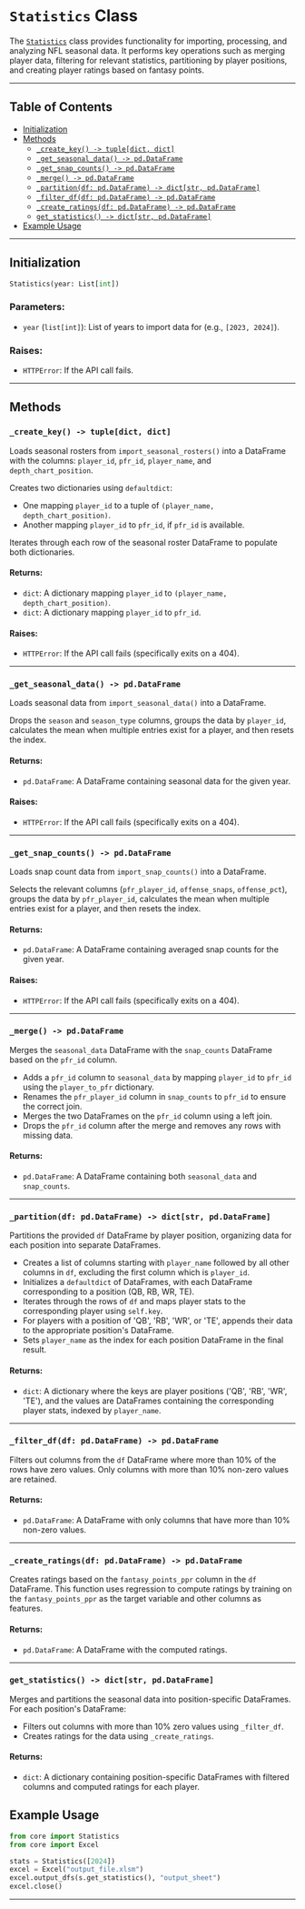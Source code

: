 # `Statistics` Class

The [`Statistics`](../core/statistics.py) class provides functionality for importing, processing, and analyzing NFL seasonal data. It performs key operations such as merging player data, filtering for relevant statistics, partitioning by player positions, and creating player ratings based on fantasy points.

---

## Table of Contents

- [Initialization](#initialization)
- [Methods](#methods)
  - [`_create_key() -> tuple[dict, dict]`](#_create_key---tupledict-dict)
  - [`_get_seasonal_data() -> pd.DataFrame`](#_get_seasonal_data---pddataframe)
  - [`_get_snap_counts() -> pd.DataFrame`](#_get_snap_counts---pddataframe)
  - [`_merge() -> pd.DataFrame`](#_merge---pddataframe)
  - [`_partition(df: pd.DataFrame) -> dict[str, pd.DataFrame]`](#_partitiondf-pddataframe---dictstr-pddataframe)
  - [`_filter_df(df: pd.DataFrame) -> pd.DataFrame`](#_filter_dfdf-pddataframe---pddataframe)
  - [`_create_ratings(df: pd.DataFrame) -> pd.DataFrame`](#_create_ratingsdf-pddataframe---pddataframe)
  - [`get_statistics() -> dict[str, pd.DataFrame]`](#get_statistics---dictstr-pddataframe)
- [Example Usage](#example-usage)
---

## Initialization

```python
Statistics(year: List[int])
```

### Parameters:
- `year` (`list[int]`): List of years to import data for (e.g., `[2023, 2024]`).

### Raises:
- `HTTPError`: If the API call fails.

---

## Methods

### `_create_key() -> tuple[dict, dict]`

Loads seasonal rosters from `import_seasonal_rosters()` into a DataFrame with the columns: `player_id`, `pfr_id`, `player_name`, and `depth_chart_position`.

Creates two dictionaries using `defaultdict`:
- One mapping `player_id` to a tuple of `(player_name, depth_chart_position)`.
- Another mapping `player_id` to `pfr_id`, if `pfr_id` is available.

Iterates through each row of the seasonal roster DataFrame to populate both dictionaries.

#### Returns:
- `dict`: A dictionary mapping `player_id` to `(player_name, depth_chart_position)`.
- `dict`: A dictionary mapping `player_id` to `pfr_id`.

#### Raises:
- `HTTPError`: If the API call fails (specifically exits on a 404).

---

### `_get_seasonal_data() -> pd.DataFrame`

Loads seasonal data from `import_seasonal_data()` into a DataFrame.

Drops the `season` and `season_type` columns, groups the data by `player_id`, calculates the mean when multiple entries exist for a player, and then resets the index.

#### Returns:
- `pd.DataFrame`: A DataFrame containing seasonal data for the given year.

#### Raises:
- `HTTPError`: If the API call fails (specifically exits on a 404).

---

### `_get_snap_counts() -> pd.DataFrame`

Loads snap count data from `import_snap_counts()` into a DataFrame.

Selects the relevant columns (`pfr_player_id`, `offense_snaps`, `offense_pct`), groups the data by `pfr_player_id`, calculates the mean when multiple entries exist for a player, and then resets the index.

#### Returns:
- `pd.DataFrame`: A DataFrame containing averaged snap counts for the given year.

#### Raises:
- `HTTPError`: If the API call fails (specifically exits on a 404).

---

### `_merge() -> pd.DataFrame`

Merges the `seasonal_data` DataFrame with the `snap_counts` DataFrame based on the `pfr_id` column.

- Adds a `pfr_id` column to `seasonal_data` by mapping `player_id` to `pfr_id` using the `player_to_pfr` dictionary.
- Renames the `pfr_player_id` column in `snap_counts` to `pfr_id` to ensure the correct join.
- Merges the two DataFrames on the `pfr_id` column using a left join.
- Drops the `pfr_id` column after the merge and removes any rows with missing data.

#### Returns:
- `pd.DataFrame`: A DataFrame containing both `seasonal_data` and `snap_counts`.

---

### `_partition(df: pd.DataFrame) -> dict[str, pd.DataFrame]`

Partitions the provided `df` DataFrame by player position, organizing data for each position into separate DataFrames.

- Creates a list of columns starting with `player_name` followed by all other columns in `df`, excluding the first column which is `player_id`.
- Initializes a `defaultdict` of DataFrames, with each DataFrame corresponding to a position (QB, RB, WR, TE).
- Iterates through the rows of `df` and maps player stats to the corresponding player using `self.key`.
- For players with a position of 'QB', 'RB', 'WR', or 'TE', appends their data to the appropriate position's DataFrame.
- Sets `player_name` as the index for each position DataFrame in the final result.

#### Returns:
- `dict`: A dictionary where the keys are player positions ('QB', 'RB', 'WR', 'TE'), and the values are DataFrames containing the corresponding player stats, indexed by `player_name`.

---

### `_filter_df(df: pd.DataFrame) -> pd.DataFrame`

Filters out columns from the `df` DataFrame where more than 10% of the rows have zero values. Only columns with more than 10% non-zero values are retained.

#### Returns:
- `pd.DataFrame`: A DataFrame with only columns that have more than 10% non-zero values.

---

### `_create_ratings(df: pd.DataFrame) -> pd.DataFrame`

Creates ratings based on the `fantasy_points_ppr` column in the `df` DataFrame. This function uses regression to compute ratings by training on the `fantasy_points_ppr` as the target variable and other columns as features.

#### Returns:
- `pd.DataFrame`: A DataFrame with the computed ratings.

---

### `get_statistics() -> dict[str, pd.DataFrame]`

Merges and partitions the seasonal data into position-specific DataFrames. For each position's DataFrame:
- Filters out columns with more than 10% zero values using `_filter_df`.
- Creates ratings for the data using `_create_ratings`.

#### Returns:
- `dict`: A dictionary containing position-specific DataFrames with filtered columns and computed ratings for each player.


## Example Usage

```python
from core import Statistics
from core import Excel

stats = Statistics([2024])
excel = Excel("output_file.xlsm")
excel.output_dfs(s.get_statistics(), "output_sheet")
excel.close()
```

---